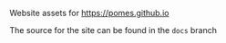 Website assets for https://pomes.github.io

The source for the site can be found in the `docs` branch

